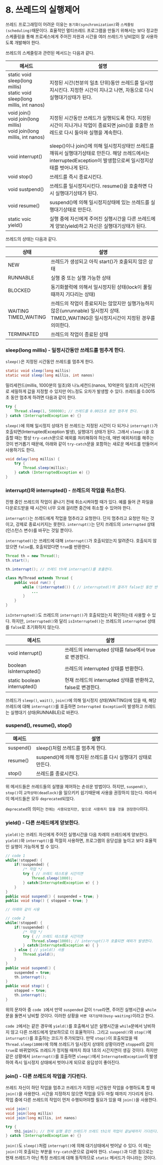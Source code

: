 # 8. 쓰레드의 실행제어

쓰레드 프로그래밍이 어려운 이유는 `동기화(synchronization)`와 `스케줄링(scheduling)`때문이다. 효율적인 멀티쓰레드 프로그램을 만들기 위해서는 보다 정교한 스케줄링을 통해 프로세스에게 주어진 자원과 시간을 여러 쓰레드가 낭비없이 잘 사용하도록 개발해야 한다.

쓰레드의 스케줄링과 관련된 메서드는 다음과 같다.

| 메서드                                                                      | 설명                                                                                                                                                                |
| --------------------------------------------------------------------------- | ------------------------------------------------------------------------------------------------------------------------------------------------------------------- |
| static void sleep(long millis)<br>static void sleep(long millis, int nanos) | 지정된 시간(천분의 일초 단위)동안 쓰레드를 일시정지시킨다. 지정한 시간이 지나고 나면, 자동으로 다시 실행대기상태가 된다.                                            |
| void join()<br>void join(long millis)<br>void join(long millis, int nanos)  | 지정된 시간동안 쓰레드가 실행되도록 한다. 지정된 시간이 지나거나 작업이 종료되면 join()을 호출한 쓰레드로 다시 돌아와 실행을 계속한다.                              |
| void interrupt()                                                            | sleep()이나 join()에 의해 일시정지상태인 쓰레드를 깨워서 실행대기상태로 만든다. 해당 쓰레드에서는 interruptedException이 발생함으로써 일시정지상태를 벗어나게 된다. |
| void stop()                                                                 | 쓰레드를 즉시 종료시킨다.                                                                                                                                           |
| void sustpend()                                                             | 쓰레드를 일시정지시킨다. resume()을 호출하면 다시 실행대기상태가 된다.                                                                                              |
| void resume()                                                               | suspend()에 의해 일시정지상태에 있는 쓰레드를 실행대기상태로 만든다.                                                                                                |
| static voic yield()                                                         | 실행 중에 자신에게 주어진 실행시간을 다른 쓰레드에게 양보(yield)하고 자신은 실행대기상태가 된다.                                                                    |

쓰레드의 상태는 다음과 같다.

| 상태                     | 설명                                                                                                                                    |
| ------------------------ | --------------------------------------------------------------------------------------------------------------------------------------- |
| NEW                      | 쓰레드가 생성되고 아직 start()가 호출되지 않은 상태                                                                                     |
| RUNNABLE                 | 실행 중 또는 실행 가능한 상태                                                                                                           |
| BLOCKED                  | 동기화블럭에 의해서 일시정지된 상태(lock이 풀릴 때까지 기다리는 상태)                                                                   |
| WAITING<br>TIMED_WAITING | 쓰레드의 작업이 종료되지는 않았지만 실행가능하지 않은(unrunnable) 일시정지 상태. TIMED_WAITING은 일시정지시간이 지정된 경우를 의미한다. |
| TERMINATED               | 쓰레드의 작업이 종료된 상태                                                                                                             |

### sleep(long millis) - 일정시간동안 쓰레드를 멈추게 한다.

`sleep()`은 지정된 시간동안 쓰레드를 멈추게 한다.

```Java
static void sleep(long millis)
static void sleep(long millis, int nanos)
```

밀리세컨드(millis, 1000분의 일초)와 나노세컨드(nanos, 10억분의 일초)의 시간단위로 세밀하게 값을 지정할 수 있지만 어느정도 오차가 발생할 수 있다. 쓰레드를 0.0015초 동안 멈추게 하려면 다음과 같이 한다.

```Java
try {
    Thread.sleep(1, 500000); // 쓰레드를 0.0015초 동안 멈추게 한다.
} catch (InterruptedException e) {}
```

`sleep()`에 의해 일시정지 상태가 된 쓰레드는 지정된 시간이 다 되거나 `interrupt()`가 호출되면(InterruptedException 발생), 실행대기 상태가 된다. 그래서 `sleep()`을 호출할 때는 항상 `try-catch`문으로 예외를 처리해줘야 하는데, 매번 예외처리를 해주는 것이 번거롭기 때문에, 아래와 같이 `try-catch`문을 포함하는 새로운 메서드를 만들어서 사용하기도 한다.

```Java
void delay(long millis) {
    try {
        Thread.sleep(millis);
    } catch (InterruptedException e) {}
}
```

### interrupt()와 interrupted() - 쓰레드의 작업을 취소한다.

진행 중인 쓰레드의 작업이 끝나기 전에 취소시켜야할 때가 있다. 예를 들어 큰 파일을 다운로드받을 때 시간이 너무 오래 걸리면 중간에 취소할 수 있어야 한다.

`interrupt()`는 쓰레드에게 작업을 멈추라고 요청한다. 단지 멈추라고 요청만 하는 것이고, 강제로 종료시키지는 못한다. `interrupt()`는 단지 쓰레드의 `interrupted` 상태(인스턴스 변수)를 바꾸는 것일 뿐이다.

`interrupted()`는 쓰레드에 대해 `interrupt()`가 호출되었는지 알려준다. 호출되지 않았으면 `false`를, 호출되었다면 `true`를 반환한다.

```Java
Thread th = new Thread();
th.start();

th.interrupt(); // 쓰레드 th에 interrupt()를 호출한다.

class MyThread extends Thread {
    public void run() {
        while (!interrupted()) { // interrupted()의 결과가 false인 동안 반복
            ...
        }
    }
}
```

`isInterrupted()`도 쓰레드의 `interrupt()`가 호출되었는지 확인하는데 사용할 수 있다. 하지만, `interrupted()`와 달리 `isInterrupted()`는 쓰레드의 `interrupted` 상태를 `false`로 초기화하지 않는다.

| 메서드                       | 설명                                                         |
| ---------------------------- | ------------------------------------------------------------ |
| void interrupt()             | 쓰레드의 interrupted 상태를 false에서 true로 변경한다.       |
| boolean isInterrupted()      | 쓰레드의 interrupted 상태를 반환한다.                        |
| static boolean interrupted() | 현재 쓰레드의 interrupted 상태를 반환하고, false로 변경한다. |

쓰레드가 `sleep()`, `wait()`, `join()`에 의해 일시정지 상태(WAITING)에 있을 때, 해당 쓰레드에 대해 `interrupt()`를 호출하면 `Interrupted Exception`이 발생하고 쓰레드는 실행대기 상태(RUNNABLE)로 바뀐다.

### suspend(), resume(), stop()

| 메서드    | 설명                                                          |
| --------- | ------------------------------------------------------------- |
| suspend() | sleep()처럼 쓰레드를 멈추게 한다.                             |
| resume()  | suspend()에 의해 정지된 쓰레드를 다시 실행대기 상태로 만든다. |
| stop()    | 쓰레드를 종료시킨다.                                          |

위 메서드들은 쓰레드들의 실행을 제어하는 손쉬운 방법이다. 하지만, `suspend()`, `stop()`이 `교착상태(deadlock)`을 일으키키 쉽기때문에 사용을 권장하지 않는다. 따라서 이 메서드들은 모두 `deprecated`되었다.

`deprecated`의 의미는 `전에는 사용되었지만, 앞으로 사용하지 않을 것을 권장한다`이다.

### yield() - 다른 쓰레드에게 양보한다.

`yield()`는 쓰레드 자신에게 주어진 실행시간을 다음 차례의 쓰레드에게 양보한다. `yield()`와 `interrupt()`를 적절히 사용하면, 프로그램의 응당섭을 높이고 보다 효율적인 실행이 가능하게 할 수 있다.

```Java
// code 1
while(!stopped) {
	if(!suspended) {
		/* 작업 */
		try { // 쓰레드 테스트용 시간지연
			Thread.sleep(1000);
		} catch(InterruptedException e) { }
	}
}
public void suspend() { suspended = true; }
public void stop() { stopped = true; }

// 아래와 같이 사용

// code 2
while(!stopped) {
	if(!suspended) {
		/* 작업 */
		try { // 쓰레드 테스트용 시간지연
			Thread.sleep(1000); // interrupt()가 호출되면 예외가 발생한다.
		} catch(InterruptedException e) { }
	} else { // yield() 사용
		Thread.yield();
	}
}
public void suspend() {
    suspended = true;
    th.interrupt();
}
public void stop() {
    stopped = true;
    th.interrupt();
}
```

위의 문자아 중 `code 1`에서 만약 `suspended` 값이 `true`라면, 주어진 실행시간을 `while`문을 돌면서 낭비할 것이다. 이러한 상황을 `바쁜 대기상태(busy-waiting)`이라고 한다.

`code 2`에서는 같은 경우에 `yield()`를 호출해서 남은 실행시간을 `while`문에서 낭비하지 않고 다른 쓰레드에게 양보하므로 더 효율적이다. 그리고 `suspend()`와 `stop()`에 `inturrupt()`를 호출하는 코드가 추가되었다. 만약 `stop()`이 호출되었을 때 `Thread.sleep(1000)`에 의해 쓰레드가 일시정지 상태의 상황이라면 `stopped`의 값이 `true`로 바뀌었어도 쓰레드가 정지될 때까지 최대 1초의 시간지연이 생길 것이다. 하지만 같은 상황에서 `interrupt()`를 호출하면 `sleep()`에서 `InterruptedException`이 발생하여 즉시 일시정지 상태에서 벗어나게 되므로 응답성이 좋아진다.

### join() - 다른 쓰레드의 작업을 기다린다.

쓰레드 자신이 하던 작업을 멈추고 쓰레드가 지정된 시간동안 작업을 수행하도록 할 때 `join()`을 사용한다. 시간을 지정하지 않으면 작업을 모두 마칠 때까지 기다리게 된다. 작업 중에 다른 쓰레드의 작업이 먼저 수행되어야할 필요가 있을 때 `join()`을 사용한다.

```Java
void join()
void join(long millis)
void join(long millis, int nanos)

try {
    th1.join(); // 현재 실행 중인 쓰레드가 쓰레드 th1의 작업이 끝날때까지 기다린다.
} catch (InterruptedException e) {}
```

`join()`도 `sleep()`처럼 `interrupt()`에 의해 대기상태에서 벗어날 수 있다. 이 때는 `join()`이 호출되는 부분을 `try-catch`문으로 감싸야 한다. `sleep()`과 다른 점으로는 현재 쓰레드가 아닌 특정 쓰레드에 대해 동작하므로 `static` 메서드가 아니라는 것이다.
